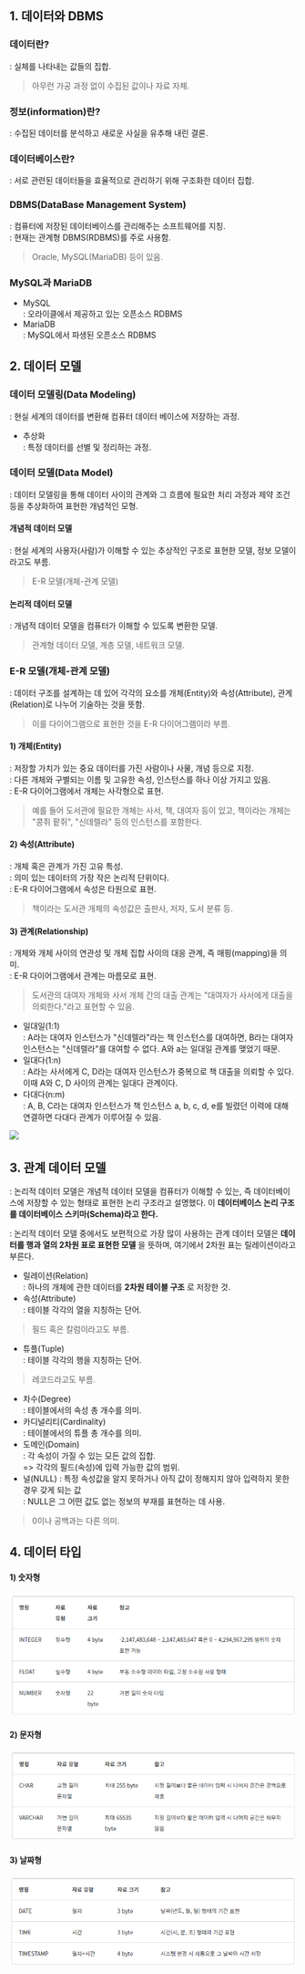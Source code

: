 ## 1. 데이터와 DBMS
### 데이터란?
: 실체를 나타내는 값들의 집합.
> 아무런 가공 과정 없이 수집된 값이나 자료 자체.
### 정보(information)란?
: 수집된 데이터를 분석하고 새로운 사실을 유추해 내린 결론.
### 데이터베이스란?
: 서로 관련된 데이터들을 효율적으로 관리하기 위해 구조화한 데이터 집합.

### DBMS(DataBase Management System)
: 컴퓨터에 저장된 데이터베이스를 관리해주는 소프트웨어를 지칭.\
: 현재는 관계형 DBMS(RDBMS)를 주로 사용함.
> Oracle, MySQL(MariaDB) 등이 있음.

### MySQL과 MariaDB
- MySQL\
: 오라이클에서 제공하고 있는 오픈소스 RDBMS
- MariaDB\
: MySQL에서 파생된 오픈소스 RDBMS

## 2. 데이터 모델
### 데이터 모델링(Data Modeling)
: 현실 세계의 데이터를 변환해 컴퓨터 데이터 베이스에 저장하는 과정.
- 추상화\
: 특정 데이터를 선별 및 정리하는 과정.
### 데이터 모델(Data Model)
: 데이터 모델링을 통해 데이터 사이의 관계와 그 흐름에 필요한 처리 과정과 제약 조건 등을 추상화하여 표현한 개념적인 모형.
#### 개념적 데이터 모델
: 현실 세계의 사용자(사람)가 이해할 수 있는 추상적인 구조로 표현한 모델, 정보 모델이라고도 부름.
> E-R 모델(개체-관계 모델)
#### 논리적 데이터 모델
: 개념적 데이터 모델을 컴퓨터가 이해할 수 있도록 변환한 모델.
> 관계형 데이터 모델, 계층 모델, 네트워크 모델.

### E-R 모델(개체-관계 모델)
: 데이터 구조를 설계하는 데 있어 각각의 요소를 개체(Entity)와 속성(Attribute), 관계(Relation)로 나누어 기술하는 것을 뜻함.
> 이를 다이어그램으로 표현한 것을 E-R 다이어그램이라 부름.

#### 1) 개체(Entity)
: 저장할 가치가 있는 중요 데이터를 가진 사람이나 사물, 개념 등으로 지정.\
: 다른 개체와 구별되는 이름 및 고유한 속성, 인스턴스를 하나 이상 가지고 있음.\
: E-R 다이어그램에서 개체는 사각형으로 표현.
> 예를 들어 도서관에 필요한 개체는 사서, 책, 대여자 등이 있고, 책이라는 개체는 "콩쥐 팥쥐", "신데렐라" 등의 인스턴스를 포함한다.
#### 2) 속성(Attribute)
: 개체 혹은 관계가 가진 고유 특성.\
: 의미 있는 데이터의 가장 작은 논리적 단위이다.\
: E-R 다이어그램에서 속성은 타원으로 표현.
> 책이라는 도서관 개체의 속성값은 출판사, 저자, 도서 분류 등.
#### 3) 관계(Relationship)
: 개체와 개체 사이의 연관성 및 개체 집합 사이의 대응 관계, 즉 매핑(mapping)을 의미.\
: E-R 다이어그램에서 관계는 마름모로 표현.
> 도서관의 대여자 개체와 사서 개체 간의 대출 관계는 "대여자가 사서에게 대출을 의뢰한다."라고 표현할 수 있음.

- 일대일(1:1)\
: A라는 대여자 인스턴스가 "신데렐라"라는 책 인스턴스를 대여하면, B라는 대여자 인스턴스는 "신데렐라"를 대여할 수 없다. A와 a는 일대일 관계를 맺었기 때문.
- 일대다(1:n)\
:  A라는 사서에게 C, D라는 대여자 인스턴스가 중복으로 책 대출을 의뢰할 수 있다. 이때 A와 C, D 사이의 관계는 일대다 관계이다.
- 다대다(n:m)\
:  A, B, C라는 대여자 인스턴스가 책 인스턴스 a, b, c, d, e를 빌렸던 이력에 대해 연결하면 다대다 관계가 이루어질 수 있음.

<img src="https://grm-project-template-bucket.s3.ap-northeast-2.amazonaws.com/lesson/les_QdRqf_1569382940718/4ef77f09a3299938af17b8c81510399222ed46f607fde5773afa8822a2e9a5d6.png">

## 3. 관계 데이터 모델
: 논리적 데이터 모델은 개념적 데이터 모델을 컴퓨터가 이해할 수 있는, 즉 데이터베이스에 저장할 수 있는 형태로 표현한 논리 구조라고 설명했다. 이 __데이터베이스 논리 구조를 데이터베이스 스키마(Schema)라고 한다.__ 

: 논리적 데이터 모델 중에서도 보편적으로 가장 많이 사용하는 관계 데이터 모델은 __데이터를 행과 열의 2차원 표로 표현한 모델__ 을 뜻하며, 여기에서 2차원 표는 릴레이션이라고 부른다.

- 릴레이션(Relation)\
: 하나의 개체에 관한 데이터를 __2차원 테이블 구조__ 로 저장한 것.
- 속성(Attribute)\
: 테이블 각각의 열을 지칭하는 단어.
> 필드 혹은 칼럼이라고도 부름.
- 튜플(Tuple)\
: 테이블 각각의 행을 지칭하는 단어.
> 레코드라고도 부름.
- 차수(Degree)\
: 테이블에서의 속성 총 개수를 의미.
- 카디널리티(Cardinality)\
: 테이블에서의 튜플 총 개수를 의미.
- 도메인(Domain)\
: 각 속성이 가질 수 있는 모든 값의 집합.\
=> 각각의 필드(속성)에 입력 가능한 값의 범위.
- 널(NULL)
: 특정 속성값을 알지 못하거나 아직 값이 정해지지 않아 입력하지 못한 경우 갖게 되는 값\
: NULL은 그 어떤 값도 없는 정보의 부재를 표현하는 데 사용.
> 0이나 공백과는 다른 의미.

## 4. 데이터 타입
#### 1) 숫자형
<img src="./1.PNG">

#### 2) 문자형
<img src="./2.PNG">

#### 3) 날짜형
<img src="./3.PNG">